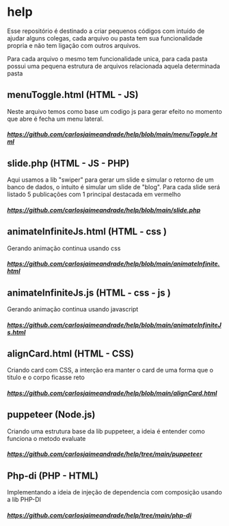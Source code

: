 # help

Esse repositório é destinado a criar pequenos códigos com intuído de ajudar alguns colegas, cada arquivo ou pasta tem sua funcionalidade propria e não tem ligação com outros arquivos.

Para cada arquivo o mesmo tem funcionalidade unica, para cada pasta possui uma pequena estrutura de arquivos relacionada aquela determinada pasta

## menuToggle.html (HTML - JS)
  Neste arquivo temos como base um codigo js para gerar efeito no momento que abre é fecha um menu lateral.
  ##### https://github.com/carlosjaimeandrade/help/blob/main/menuToggle.html
## slide.php (HTML - JS - PHP)
  Aqui usamos a lib "swiper" para gerar um slide e simular o retorno de um banco de dados, o intuito é simular um slide de "blog". Para cada slide será listado 5 publicações com 1 principal destacada em vermelho
  ##### https://github.com/carlosjaimeandrade/help/blob/main/slide.php
## animateInfiniteJs.html (HTML - css )
  Gerando animação continua usando css
  ##### https://github.com/carlosjaimeandrade/help/blob/main/animateInfinite.html
## animateInfiniteJs.js (HTML - css - js )
  Gerando animação continua usando javascript
  ##### https://github.com/carlosjaimeandrade/help/blob/main/animateInfiniteJs.html
## alignCard.html (HTML - CSS)
  Criando card com CSS, a interção era manter o card de uma forma que o titulo e o corpo ficasse reto
  ##### https://github.com/carlosjaimeandrade/help/blob/main/alignCard.html
## puppeteer (Node.js)
  Criando uma estrutura base da lib puppeteer, a ideia é entender como funciona o metodo evaluate
  ##### https://github.com/carlosjaimeandrade/help/tree/main/puppeteer
## Php-di (PHP - HTML)
  Implementando a ideia de injeção de dependencia com composição usando a lib PHP-DI
  ##### https://github.com/carlosjaimeandrade/help/tree/main/php-di
